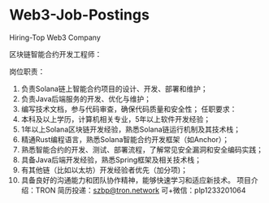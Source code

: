 # Web3-Job-Postings
Hiring-Top Web3 Company

区块链智能合约开发工程师：

岗位职责：
1. 负责Solana链上智能合约项目的设计、开发、部署和维护；
2. 负责Java后端服务的开发、优化与维护；
3. 编写技术文档，参与代码审查，确保代码质量和安全性；
任职要求：
1. 本科及以上学历，计算机相关专业，5年以上软件开发经验；
2. 1年以上Solana区块链开发经验，熟悉Solana链运行机制及其技术栈；
3. 精通Rust编程语言，熟悉Solana智能合约开发框架（如Anchor）；
4. 熟悉智能合约的开发、测试、部署流程，了解常见安全漏洞和安全编码实践；
5. 具备Java后端开发经验，熟悉Spring框架及相关技术栈；
6. 有其他链（比如以太坊）开发经验者优先（加分项)；
7. 具备良好的沟通能力和团队协作精神，能够快速学习和适应新技术。
项目介绍：TRON
简历投递：szbp@tron.network
可+微信：plp1233201064
